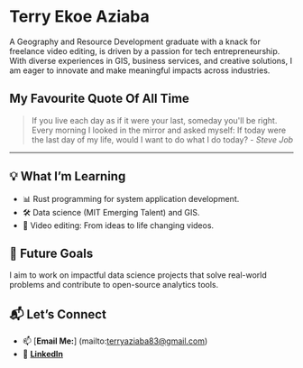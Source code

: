 
# Terry Ekoe Aziaba

A Geography and Resource Development graduate with a knack for freelance video
editing, is driven by a passion for tech entrepreneurship. With diverse
experiences in GIS, business services, and creative solutions, I am eager
to innovate and make meaningful impacts across industries.

## My Favourite Quote Of All Time

> If you live each day as if it were your last, someday you'll be right.
> Every morning I looked in the mirror and asked myself: If today were the last
> day of my life, would I want to do what I do today?  - *Steve Job*

---

## 💡 What I’m Learning

- 📊 Rust programming for system application development.  
- 🛠️ Data science (MIT Emerging Talent) and GIS.
- 📸 Video editing: From ideas to life changing videos.

## 🎯 Future Goals

I aim to work on impactful data science projects that solve real-world problems
and contribute to open-source analytics tools.

## 📬 Let’s Connect

- 📫 [**Email Me:**] (mailto:terryaziaba83@gmail.com)
- 💼 [**LinkedIn**](https://www.linkedin.com/in/terryaziaba/)
